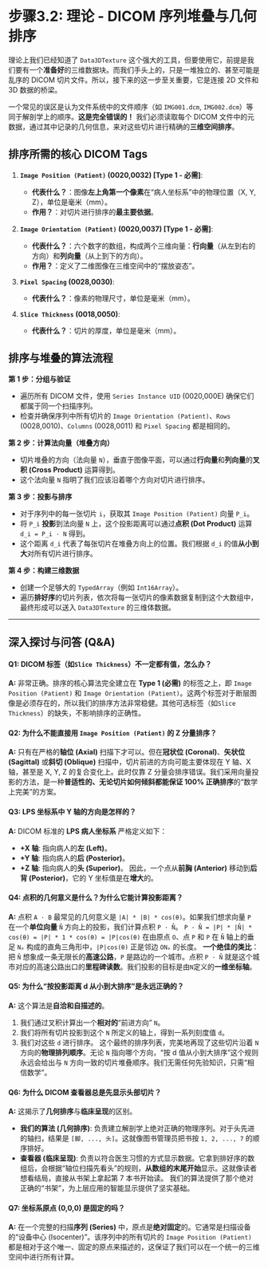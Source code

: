 # 步骤3.2: 理论 - DICOM 序列堆叠与几何排序

理论上我们已经知道了 `Data3DTexture` 这个强大的工具，但要使用它，前提是我们要有一个**准备好**的三维数据块。而我们手头上的，只是一堆独立的、甚至可能是乱序的 DICOM 切片文件。所以，接下来的这一步至关重要，它是连接 2D 文件和 3D 数据的桥梁。

一个常见的误区是认为文件系统中的文件顺序（如 `IMG001.dcm`, `IMG002.dcm`）等同于解剖学上的顺序。**这是完全错误的！** 我们必须读取每个 DICOM 文件中的元数据，通过其中记录的几何信息，来对这些切片进行精确的**三维空间排序**。

## 排序所需的核心 DICOM Tags

1.  **`Image Position (Patient)` (0020,0032) [Type 1 - 必需]**:

    - **代表什么？**：图像**左上角第一个像素**在“病人坐标系”中的物理位置（X, Y, Z），单位是毫米（mm）。
    - **作用？**：对切片进行排序的**最主要依据**。

2.  **`Image Orientation (Patient)` (0020,0037) [Type 1 - 必需]**:

    - **代表什么？**：六个数字的数组，构成两个三维向量：**行向量**（从左到右的方向）和**列向量**（从上到下的方向）。
    - **作用？**：定义了二维图像在三维空间中的“摆放姿态”。

3.  **`Pixel Spacing` (0028,0030)**:

    - **代表什么？**：像素的物理尺寸，单位是毫米（mm）。

4.  **`Slice Thickness` (0018,0050)**:
    - **代表什么？**：切片的厚度，单位是毫米（mm）。

## 排序与堆叠的算法流程

**第 1 步：分组与验证**

- 遍历所有 DICOM 文件，使用 `Series Instance UID` (0020,000E) 确保它们都属于同一个扫描序列。
- 检查并确保序列中所有切片的 `Image Orientation (Patient)`、`Rows` (0028,0010)、`Columns` (0028,0011) 和 `Pixel Spacing` 都是相同的。

**第 2 步：计算法向量（堆叠方向）**

- 切片堆叠的方向（法向量 `N`），垂直于图像平面，可以通过**行向量**和**列向量**的**叉积 (Cross Product)** 运算得到。
- 这个法向量 `N` 指明了我们应该沿着哪个方向对切片进行排序。

**第 3 步：投影与排序**

- 对于序列中的每一张切片 `i`，获取其 `Image Position (Patient)` 向量 `P_i`。
- 将 `P_i` **投影**到法向量 `N` 上，这个投影距离可以通过**点积 (Dot Product)** 运算 `d_i = P_i · N` 得到。
- 这个距离 `d_i` 代表了每张切片在堆叠方向上的位置。我们根据 `d_i` 的值**从小到大**对所有切片进行排序。

**第 4 步：构建三维数据**

- 创建一个足够大的 `TypedArray`（例如 `Int16Array`）。
- 遍历**排好序**的切片列表，依次将每一张切片的像素数据复制到这个大数组中，最终形成可以送入 `Data3DTexture` 的三维体数据。

---

## 深入探讨与问答 (Q&A)

#### Q1: DICOM 标签（如`Slice Thickness`）不一定都有值，怎么办？

**A:** 非常正确。排序的核心算法完全建立在 **Type 1 (必需)** 的标签之上，即 `Image Position (Patient)` 和 `Image Orientation (Patient)`。这两个标签对于断层图像是必须存在的，所以我们的排序方法非常稳健。其他可选标签（如`Slice Thickness`）的缺失，不影响排序的正确性。

#### Q2: 为什么不能直接用 `Image Position (Patient)` 的 Z 分量排序？

**A:** 只有在严格的**轴位 (Axial)** 扫描下才可以。但在**冠状位 (Coronal)**、**矢状位 (Sagittal)** 或**斜切 (Oblique)** 扫描中，切片前进的方向可能主要体现在 Y 轴、X 轴，甚至是 X, Y, Z 的复合变化上。此时仅靠 Z 分量会排序错误。我们采用向量投影的方法，是一种**普适性的、无论切片如何倾斜都能保证 100% 正确排序**的“数学上完美”的方案。

#### Q3: LPS 坐标系中 Y 轴的方向是怎样的？

**A:** DICOM 标准的 **LPS 病人坐标系** 严格定义如下：

- **+X 轴**: 指向病人的**左 (Left)**。
- **+Y 轴**: 指向病人的**后 (Posterior)**。
- **+Z 轴**: 指向病人的**头 (Superior)**。
  因此，一个点从**前胸 (Anterior)** 移动到**后背 (Posterior)**，它的 Y 坐标值是在**增大**的。

#### Q4: 点积的几何意义是什么？为什么它能计算投影距离？

**A:** 点积 `A · B` 最常见的几何意义是 `|A| * |B| * cos(θ)`。如果我们想求向量 `P` 在一个**单位向量** `N̂` 方向上的投影，我们计算点积 `P · N̂`。
`P · N̂ = |P| * |N̂| * cos(θ) = |P| * 1 * cos(θ) = |P|cos(θ)`
在由原点 `O`、点 `P` 和 `P` 在 `N̂` 轴上的垂足 `Nₚ` 构成的直角三角形中，`|P|cos(θ)` 正是邻边 `ONₚ` 的长度。
**一个绝佳的类比**：把 `N̂` 想象成一条无限长的**高速公路**，`P` 是路边的一个城市。点积 `P · N̂` 就是这个城市对应的高速公路出口的**里程碑读数**。我们投影的目标是由`N`定义的**一维坐标轴**。

#### Q5: 为什么“按投影距离 d 从小到大排序”是永远正确的？

**A:** 这个算法是**自洽和自描述的**。

1.  我们通过叉积计算出一个**相对的**“前进方向” `N`。
2.  我们将所有切片投影到这个 `N` 所定义的轴上，得到一系列刻度值 `d`。
3.  我们对这些 `d` 进行排序。
    这个最终的排序列表，完美地再现了这些切片沿着 `N` 方向的**物理排列顺序**。无论 `N` 指向哪个方向，“按 d 值从小到大排序”这个规则永远会给出与 `N` 方向一致的切片堆叠顺序。我们无需任何先验知识，只需“相信数学”。

#### Q6: 为什么 DICOM 查看器总是先显示头部切片？

**A:** 这揭示了**几何排序**与**临床呈现**的区别。

- **我们的算法 (几何排序)**: 负责建立解剖学上绝对正确的物理序列。对于头先进的轴扫，结果是 `[脚, ..., 头]`。这就像图书管理员把书按 `1, 2, ..., 7` 的顺序排好。
- **查看器 (临床呈现)**: 负责以符合医生习惯的方式显示数据。它拿到排好序的数组后，会根据“轴位扫描先看头”的规则，**从数组的末尾开始**显示。这就像读者想看结局，直接从书架上拿起第 7 本书开始读。
  我们的算法提供了那个绝对正确的“书架”，为上层应用的智能显示提供了坚实基础。

#### Q7: 坐标系原点 (0,0,0) 是固定的吗？

**A:** 在一个完整的扫描**序列 (Series)** 中，原点是**绝对固定**的。它通常是扫描设备的“设备中心 (Isocenter)”。该序列中的所有切片的 `Image Position (Patient)` 都是相对于这个唯一、固定的原点来描述的，这保证了我们可以在一个统一的三维空间中进行所有计算。
